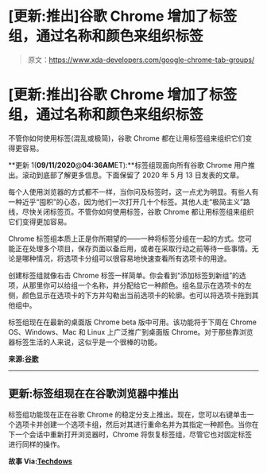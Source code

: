 # [更新:推出]谷歌 Chrome 增加了标签组，通过名称和颜色来组织标签

> 原文：<https://www.xda-developers.com/google-chrome-tab-groups/>

# [更新:推出]谷歌 Chrome 增加了标签组，通过名称和颜色来组织标签

不管你如何使用标签(混乱或极简)，谷歌 Chrome 都在让用标签组来组织它们变得更容易。

**更新 1(****09/11/2020****@****04:36AM****ET):**标签组现面向所有谷歌 Chrome 用户推出。滚动到底部了解更多信息。下面保留了 2020 年 5 月 13 日发表的文章。

每个人使用浏览器的方式都不一样，当你问及标签时，这一点尤为明显。有些人有一种近乎“囤积”的心态，因为他们一次打开几十个标签。其他人走“极简主义”路线，尽快关闭标签页。不管你如何使用标签，谷歌 Chrome 都让用标签组来组织它们变得更加容易。

Chrome 标签组本质上正是你所期望的——一种将标签分组在一起的方式。您可能正在处理多个项目，保存页面以备后用，或者在采取行动之前等待一些事情。无论是哪种情况，将选项卡分组可以很容易地快速查看所有选项卡的用途。

创建标签组就像右击 Chrome 标签一样简单。你会看到“添加标签到新组”的选项，从那里你可以给组一个名称，并分配给它一种颜色。组名显示在选项卡的左侧，颜色显示在选项卡的下方并勾勒出当前选项卡的轮廓。也可以将选项卡拖到其他组中。

标签组现在在最新的桌面版 Chrome beta 版中可用。该功能将于下周在 Chrome OS、Windows、Mac 和 Linux 上广泛推广到桌面版 Chrome。对于那些靠浏览器标签生活的人来说，这似乎是一个很棒的功能。

**来源:[谷歌](https://www.blog.google/products/chrome/manage-tabs-with-google-chrome/)**

* * *

## 更新:标签组现在在谷歌浏览器中推出

标签组功能现在正在谷歌 Chrome 的稳定分支上推出。现在，您可以右键单击一个选项卡并创建一个选项卡组，然后对其进行重命名并为其指定一种颜色。当你在下一个会话中重新打开浏览器时，Chrome 将恢复标签组，尽管它也对固定标签进行同样的操作。

**故事 Via:[Techdows](https://techdows.com/2020/09/chrome-tab-groups-now-available-to-everyone.html)**